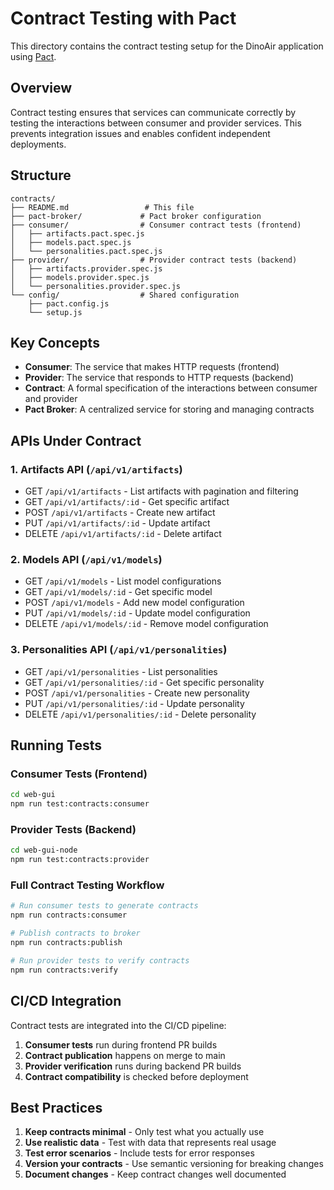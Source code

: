 # Contract Testing with Pact

This directory contains the contract testing setup for the DinoAir application using [Pact](https://pact.io/).

## Overview

Contract testing ensures that services can communicate correctly by testing the interactions between consumer and provider services. This prevents integration issues and enables confident independent deployments.

## Structure

```
contracts/
├── README.md                 # This file
├── pact-broker/             # Pact broker configuration
├── consumer/                # Consumer contract tests (frontend)
│   ├── artifacts.pact.spec.js
│   ├── models.pact.spec.js
│   └── personalities.pact.spec.js
├── provider/                # Provider contract tests (backend)
│   ├── artifacts.provider.spec.js
│   ├── models.provider.spec.js
│   └── personalities.provider.spec.js
└── config/                  # Shared configuration
    ├── pact.config.js
    └── setup.js
```

## Key Concepts

- **Consumer**: The service that makes HTTP requests (frontend)
- **Provider**: The service that responds to HTTP requests (backend)
- **Contract**: A formal specification of the interactions between consumer and provider
- **Pact Broker**: A centralized service for storing and managing contracts

## APIs Under Contract

### 1. Artifacts API (`/api/v1/artifacts`)
- GET `/api/v1/artifacts` - List artifacts with pagination and filtering
- GET `/api/v1/artifacts/:id` - Get specific artifact
- POST `/api/v1/artifacts` - Create new artifact
- PUT `/api/v1/artifacts/:id` - Update artifact
- DELETE `/api/v1/artifacts/:id` - Delete artifact

### 2. Models API (`/api/v1/models`)
- GET `/api/v1/models` - List model configurations
- GET `/api/v1/models/:id` - Get specific model
- POST `/api/v1/models` - Add new model configuration
- PUT `/api/v1/models/:id` - Update model configuration
- DELETE `/api/v1/models/:id` - Remove model configuration

### 3. Personalities API (`/api/v1/personalities`)
- GET `/api/v1/personalities` - List personalities
- GET `/api/v1/personalities/:id` - Get specific personality
- POST `/api/v1/personalities` - Create new personality
- PUT `/api/v1/personalities/:id` - Update personality
- DELETE `/api/v1/personalities/:id` - Delete personality

## Running Tests

### Consumer Tests (Frontend)
```bash
cd web-gui
npm run test:contracts:consumer
```

### Provider Tests (Backend)
```bash
cd web-gui-node
npm run test:contracts:provider
```

### Full Contract Testing Workflow
```bash
# Run consumer tests to generate contracts
npm run contracts:consumer

# Publish contracts to broker
npm run contracts:publish

# Run provider tests to verify contracts
npm run contracts:verify
```

## CI/CD Integration

Contract tests are integrated into the CI/CD pipeline:

1. **Consumer tests** run during frontend PR builds
2. **Contract publication** happens on merge to main
3. **Provider verification** runs during backend PR builds
4. **Contract compatibility** is checked before deployment

## Best Practices

1. **Keep contracts minimal** - Only test what you actually use
2. **Use realistic data** - Test with data that represents real usage
3. **Test error scenarios** - Include tests for error responses
4. **Version your contracts** - Use semantic versioning for breaking changes
5. **Document changes** - Keep contract changes well documented